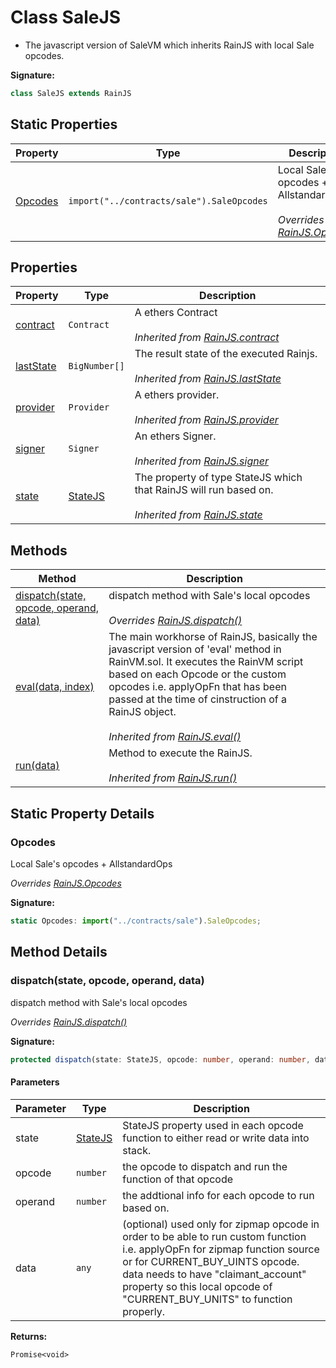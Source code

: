 
# Class SaleJS

- The javascript version of SaleVM which inherits RainJS with local Sale opcodes.

<b>Signature:</b>

```typescript
class SaleJS extends RainJS 
```

## Static Properties

|  Property | Type | Description |
|  --- | --- | --- |
|  [Opcodes](./salejs.md#Opcodes-property-static) | `import("../contracts/sale").SaleOpcodes` | Local Sale's opcodes + AllstandardOps<br></br>*Overrides [RainJS.Opcodes](./rainjs.md#Opcodes-property-static)* |

## Properties

|  Property | Type | Description |
|  --- | --- | --- |
|  [contract](./rainjs.md#contract-property) | `Contract` | A ethers Contract<br></br>*Inherited from [RainJS.contract](./rainjs.md#contract-property)* |
|  [lastState](./rainjs.md#lastState-property) | `BigNumber[]` | The result state of the executed Rainjs.<br></br>*Inherited from [RainJS.lastState](./rainjs.md#lastState-property)* |
|  [provider](./rainjs.md#provider-property) | `Provider` | A ethers provider.<br></br>*Inherited from [RainJS.provider](./rainjs.md#provider-property)* |
|  [signer](./rainjs.md#signer-property) | `Signer` | An ethers Signer.<br></br>*Inherited from [RainJS.signer](./rainjs.md#signer-property)* |
|  [state](./rainjs.md#state-property) | [StateJS](../interfaces/statejs.md) | The property of type StateJS which that RainJS will run based on.<br></br>*Inherited from [RainJS.state](./rainjs.md#state-property)* |

## Methods

|  Method | Description |
|  --- | --- |
|  [dispatch(state, opcode, operand, data)](./salejs.md#dispatch-method-1) | dispatch method with Sale's local opcodes<br></br>*Overrides [RainJS.dispatch()](./rainjs.md#dispatch-method-1)* |
|  [eval(data, index)](./rainjs.md#eval-method-1) | The main workhorse of RainJS, basically the javascript version of 'eval' method in RainVM.sol. It executes the RainVM script based on each Opcode or the custom opcodes i.e. applyOpFn that has been passed at the time of cinstruction of a RainJS object.<br></br>*Inherited from [RainJS.eval()](./rainjs.md#eval-method-1)* |
|  [run(data)](./rainjs.md#run-method-1) | Method to execute the RainJS.<br></br>*Inherited from [RainJS.run()](./rainjs.md#run-method-1)* |

## Static Property Details

<a id="Opcodes-property-static"></a>

### Opcodes

Local Sale's opcodes + AllstandardOps

*Overrides [RainJS.Opcodes](./rainjs.md#Opcodes-property-static)*

<b>Signature:</b>

```typescript
static Opcodes: import("../contracts/sale").SaleOpcodes;
```

## Method Details

<a id="dispatch-method-1"></a>

### dispatch(state, opcode, operand, data)

dispatch method with Sale's local opcodes

*Overrides [RainJS.dispatch()](./rainjs.md#dispatch-method-1)*

<b>Signature:</b>

```typescript
protected dispatch(state: StateJS, opcode: number, operand: number, data?: any): Promise<void>;
```

#### Parameters

|  Parameter | Type | Description |
|  --- | --- | --- |
|  state | [StateJS](../interfaces/statejs.md) | StateJS property used in each opcode function to either read or write data into stack. |
|  opcode | `number` | the opcode to dispatch and run the function of that opcode |
|  operand | `number` | the addtional info for each opcode to run based on. |
|  data | `any` | (optional) used only for zipmap opcode in order to be able to run custom function i.e. applyOpFn for zipmap function source or for CURRENT\_BUY\_UINTS opcode. data needs to have "claimant\_account" property so this local opcode of "CURRENT\_BUY\_UNITS" to function properly. |

<b>Returns:</b>

`Promise<void>`

